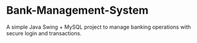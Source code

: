 # Bank-Management-System
A simple Java Swing + MySQL project to manage banking operations with secure login and transactions.

